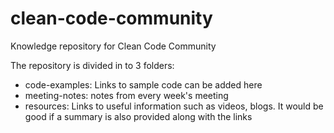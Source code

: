 # clean-code-community

Knowledge repository for Clean Code Community

The repository is divided in to 3 folders:

- code-examples: Links to sample code can be added here
- meeting-notes: notes from every week's meeting
- resources: Links to useful information such as videos, blogs. It would be good if a summary is also provided along with the links
